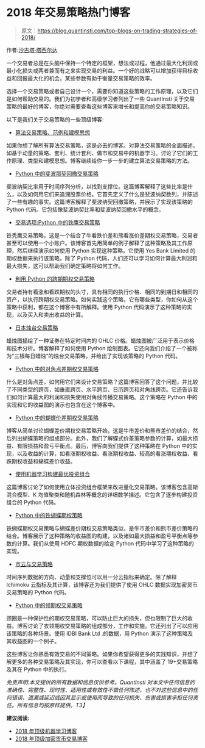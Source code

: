 # 2018 年交易策略热门博客

> 原文：<https://blog.quantinsti.com/top-blogs-on-trading-strategies-of-2018/>

作者:[沙古塔·塔西尔达](https://www.linkedin.com/in/shaguftatahsildar/)

一个交易者总是在头脑中保持一个特定的框架，想法或过程，他通过最大化利润或最小化损失或两者兼而有之来实现交易的利益。一个好的战略可以增加获得目标收益和回报最大化的机会。某些参数有助于衡量交易策略的效率。

选择一个交易策略或者自己设计一个，需要你知道这些策略的工作原理，以及它们是如何帮助交易的。我们为初学者和高级学习者列出了一些 QuantInsti 关于交易策略的最好的博客，你绝对需要查看这些博客来增长和提高你的交易策略知识。

以下是我们关于交易策略的一些顶级博客:

*   [算法交易策略、范例和建模思想](https://blog.quantinsti.com/algorithmic-trading-strategies)

如果你想了解所有算法交易策略，这是必去的博客。对算法交易策略的全面描述，如基于动量的策略、套利、统计套利、做市和交易中的机器学习。讨论了它们的工作原理、类型和建模思想。博客继续给你一步一步的建立算法交易策略的方法。

*   [Python 中的斐波那契回撤交易策略](https://blog.quantinsti.com/fibonacci-retracement-trading-strategy-python)

斐波纳契比率用于时间序列分析，以找到支撑位。这篇博客解释了这些比率是什么，以及如何用它们来追溯股票价格。它首先定义了什么是斐波纳契数列，并陈述了一些有趣的事实。这篇博客解释了斐波纳契回撤策略，并展示了实现该策略的 Python 代码。它包括像斐波纳契比率和斐波纳契回撤水平的概念。

*   [交易选项:Python 中的铁鹰交易策略](https://blog.quantinsti.com/iron-condor-options-trading-strategy)

铁秃鹰交易策略，这是一个结合了牛看跌价差和熊看涨价差期权交易策略，交易者甚至可以使用一个小账户。该博客首先用简单的例子解释了这种策略及其工作原理，然后继续演示如何使用 Python 实现这种策略。它使用 Yes Bank Limited 的期权数据来执行该策略。除了 Python 代码，人们还可以学习如何计算最大利润和最大损失，这可以帮助我们确定策略将如何工作。

*   [利用 Python 的跨期期权交易策略](https://blog.quantinsti.com/straddle-options-trading-strategy-python)

交易者持有看涨和看跌期权的头寸，具有相同的执行价格、相同的到期日和相同的资产，以执行跨期权交易策略。如何实践这个策略，它有哪些类型，你如何从这个策略中获利，都在这个博客中有所解释。使用 Python 代码演示了这种策略的实现，以及买入和卖出收益的计算。

*   [日本烛台交易策略](https://blog.quantinsti.com/japanese-candlestick-trading-strategy)

蜡烛图描绘了一种证券在特定时间内的 OHLC 价格。蜡烛图被广泛用于表示价格和技术分析。博客解释了如何使用 Python 绘制图表。它还向我们介绍了一个被称为“三根每日蜡烛”的烛台交易策略，并给出了实现该策略的 Python 代码。

*   [Python 中的对角点差期权交易策略](https://blog.quantinsti.com/diagonal-spreads-options-trading-strategy-python)

什么是对角点差，如何用它们来设计交易策略？这篇博客回答了这个问题，并比较了不同类型的跨页，如垂直跨页、水平跨页、日历跨页和对角线跨页。它还告诉我们如何计算最大的利润和损失使用对角线传播交易策略。这个策略在 Python 中的实现和它的收益图的演示也包含在这个博客中。

*   [Python 中的蝴蝶价差期权交易策略](https://blog.quantinsti.com/butterfly-spread-options-trading-strategy-python)

博客从简单讨论蝴蝶差价期权交易策略开始，这是牛市差价和熊市差价的结合，然后列出蝴蝶策略的组成部分。此外，我们了解蝶式价差策略参数的计算，如最大损益、有限损益和盈亏平衡点。最后，博客向我们提供了这种策略在 Python 中的实现，以及收益的计算，如看涨期权收益、看涨期权收益、较高的看涨期权收益、看跌期权收益和蝴蝶差价收益。

*   [使用机器学习构建最优投资组合](https://blog.quantinsti.com/optimal-portfolio-construction-machine-learning)

这篇博客讨论了如何使用立体投资组合框架来改进量化交易策略。该博客包含高斯混合模型、K 均值聚类和随机森林等概念的详细数学描述。它包含了逐步构建投资组合的 Python 代码。

*   [Python 中的铁蝴蝶期权策略](https://blog.quantinsti.com/iron-butterfly-options-trading-strategy)

铁蝴蝶期权交易策略与蝴蝶差价期权交易策略类似，是牛市差价和熊市差价策略的结合。博客展示了这种策略的收益图的构建，以及诸如最大损益和盈亏平衡点等参数的计算。我们从使用 HDFC 期权数据的给定 Python 代码中学习了这种策略的实现。

*   [市云与交易策略](https://blog.quantinsti.com/ichimoku-cloud-trading-strategy)

时间序列数据的方向、动量和支撑位可以用一分云指标来确定。除了解释 Ichimoku 云指标及其计算，该博客还为我们提供了使用 OHLC 数据实现加密货币交易策略的 Python 代码。

*   [Python 中的领期权交易策略](https://blog.quantinsti.com/collar-options-trading-strategy-python)

颈圈是一种保护性的期权交易策略，可以防止巨大的损失，但也限制了巨大的收益。博客讨论了衣领期权交易策略的组成部分，工作和实施。它还列出了可以应用该策略的各种场景。使用 IDBI Bank Ltd .的数据，用 Python 演示了这种策略及其收益图的一个例子。

这些博客让你熟悉有效交易的不同策略。如果你希望获得更多的实践知识，并想了解更多的各种交易策略及其实现，你可以查看以下课程，其中涵盖了 19+交易策略及其在 Python 中的执行。

*免责声明:本文提供的所有数据和信息仅供参考。QuantInsti 对本文中任何信息的准确性、完整性、现时性、适用性或有效性不做任何陈述，也不对这些信息中的任何错误、遗漏或延迟或因其显示或使用而导致的任何损失、伤害或损害承担任何责任。所有信息均按原样提供。T3】*

**建议阅读:**

*   [2018 年顶级机器学习博客](https://blog.quantinsti.com/top-machine-learning-blogs-2018)
*   [2018 年顶级加密货币交易博客](https://blog.quantinsti.com/top-cryptocurrency-trading-blogs-2018)